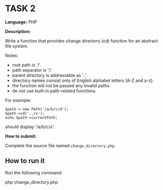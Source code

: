 # TASK 2

**Language:** PHP

**Description:**

Write a function that provides change directory (cd) function for an abstract file system.

Notes:

 * root path is '/'.
 * path separator is '/'.
 * parent directory is addressable as '..'.
 * directory names consist only of English alphabet letters (A-Z and a-z).
 * the function will not be passed any invalid paths.
 * do not use built-in path-related functions.

For example:

```
$path = new Path('/a/b/c/d');
$path->cd('../x');
echo $path->currentPath;
```

should display '/a/b/c/x'.

**How to submit:**

Complete the source file named `change_directory.php`.



## How to run it

 Run the following command:
 
 
php change_directory.php
```


